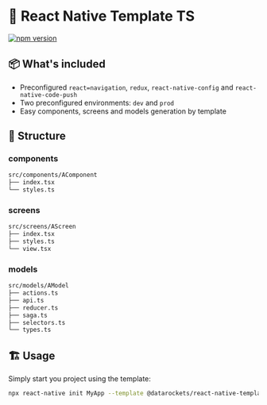 # 🚀 React Native Template TS

[![npm version](https://badge.fury.io/js/%40datarockets%2Freact-native-template-ts.svg)](https://badge.fury.io/js/%40datarockets%2Freact-native-template-ts)

## 📦 What's included

- Preconfigured `react=navigation`, `redux`, `react-native-config` and `react-native-code-push`
- Two preconfigured environments: `dev` and `prod`
- Easy components, screens and models generation by template

## 🧱 Structure

### components
```sh
src/components/AComponent
├── index.tsx
└── styles.ts
```

### screens
```sh
src/screens/AScreen
├── index.tsx
├── styles.ts
└── view.tsx
```

### models
```sh
src/models/AModel
├── actions.ts
├── api.ts
├── reducer.ts
├── saga.ts
├── selectors.ts
└── types.ts
```

## 🏗 Usage

Simply start you project using the template:
```sh
npx react-native init MyApp --template @datarockets/react-native-template-ts
```
